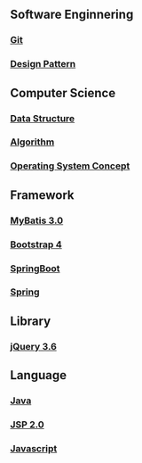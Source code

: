 ## Software Enginnering
### [Git](https://github.com/yonghwankim-dev/git_study)
### [Design Pattern](https://github.com/yonghwankim-dev/DesignPattern)

## Computer Science
### [Data Structure](https://github.com/yonghwankim-dev/DataStruct)
### [Algorithm](https://github.com/yonghwankim-dev/inflearn_algorithm)
### [Operating System Concept](OS/README.md)

## Framework
### [MyBatis 3.0](https://github.com/yonghwankim-dev/mybatis_study)
### [Bootstrap 4](https://github.com/yonghwankim-dev/Bootstrap_study)
### [SpringBoot](https://github.com/yonghwankim-dev/springboot_study)
### [Spring](https://github.com/yonghwankim-dev/spring_study)


## Library
### [jQuery 3.6](https://github.com/yonghwankim-dev/jQuery_study)

## Language
### [Java](https://github.com/yonghwankim-dev/java_study)
### [JSP 2.0](https://github.com/yonghwankim-dev/JSP2.0)
### [Javascript](https://github.com/yonghwankim-dev/javascript_basic)
